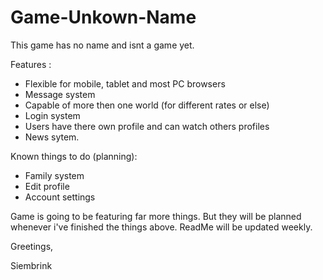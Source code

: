# Game-Unkown-Name
This game has no name and isnt a game yet.

Features :
  - Flexible for mobile, tablet and most PC browsers
  - Message system
  - Capable of more then one world (for different rates or else)
  - Login system
  - Users have there own profile and can watch others profiles
  - News sytem.
  
Known things to do (planning):
  - Family system
  - Edit profile
  - Account settings

Game is going to be featuring far more things. But they will be planned whenever i've finished the things above. ReadMe will be updated weekly.

Greetings,

Siembrink
  
  
